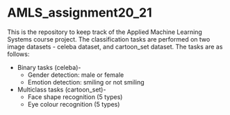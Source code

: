 # AMLS_assignment20_21

This is the repository to keep track of the Applied Machine Learning Systems course project.
The classification tasks are performed on two image datasets - celeba dataset, and cartoon_set dataset.
The tasks are as follows:
  * Binary tasks (celeba)-
    * Gender detection: male or female
    * Emotion detection: smiling or not smiling
  * Multiclass tasks (cartoon_set)-
    * Face shape recognition (5 types)
    * Eye colour recognition (5 types)

